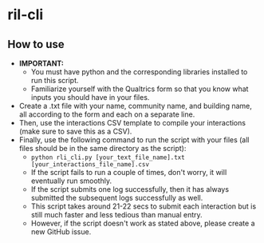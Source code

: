 # ril-cli

## How to use

* **IMPORTANT:**
    * You must have python and the corresponding libraries installed to run this script.
    * Familiarize yourself with the Qualtrics form so that you know what inputs you should have in your files.
* Create a .txt file with your name, community name, and building name, all according to the form and each on a separate
  line.
* Then, use the interactions CSV template to compile your interactions (make sure to save this as a CSV).
* Finally, use the following command to run the script with your files (all files should be in the same directory as the
  script):
    * ```python rli_cli.py [your_text_file_name].txt [your_interactions_file_name].csv```
    * If the script fails to run a couple of times, don't worry, it will eventually run smoothly.
    * If the script submits one log successfully, then it has always submitted the subsequent logs successfully as well.
    * This script takes around 21-22 secs to submit each interaction but is still much faster and less tedious than
      manual entry.
    * However, if the script doesn't work as stated above, please create a new GitHub issue.